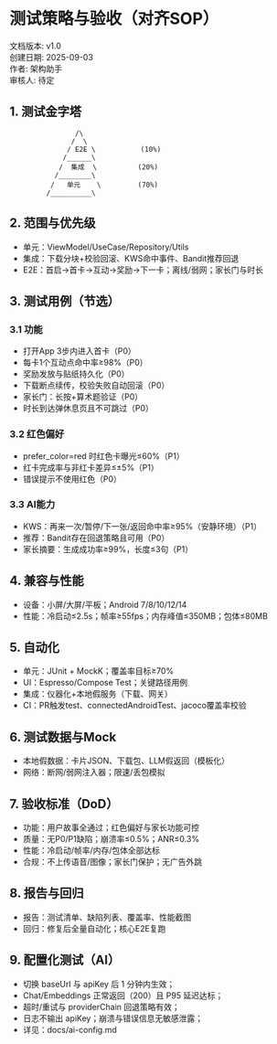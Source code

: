 # 测试策略与验收（对齐SOP）

文档版本: v1.0  
创建日期: 2025-09-03  
作者: 架构助手  
审核人: 待定

## 1. 测试金字塔
```
                /\
               /  \
              / E2E \           (10%)
             /______\
            /  集成  \          (20%)
           /________\
          /   单元    \         (70%)
         /__________\
```

## 2. 范围与优先级
- 单元：ViewModel/UseCase/Repository/Utils
- 集成：下载分块+校验回滚、KWS命中事件、Bandit推荐回退
- E2E：首启→首卡→互动→奖励→下一卡；离线/弱网；家长门与时长

## 3. 测试用例（节选）
### 3.1 功能
- 打开App 3步内进入首卡（P0）
- 每卡1个互动点命中率≥98%（P0）
- 奖励发放与贴纸持久化（P0）
- 下载断点续传，校验失败自动回滚（P0）
- 家长门：长按+算术题验证（P0）
- 时长到达弹休息页且不可跳过（P0）

### 3.2 红色偏好
- prefer_color=red 时红色卡曝光≤60%（P1）
- 红卡完成率与非红卡差异≤±5%（P1）
- 错误提示不使用红色（P0）

### 3.3 AI能力
- KWS：再来一次/暂停/下一张/返回命中率≥95%（安静环境）（P1）
- 推荐：Bandit存在回退策略且可用（P0）
- 家长摘要：生成成功率≥99%，长度≤3句（P1）

## 4. 兼容与性能
- 设备：小屏/大屏/平板；Android 7/8/10/12/14
- 性能：冷启动≤2.5s；帧率≥55fps；内存峰值≤350MB；包体≤80MB

## 5. 自动化
- 单元：JUnit + MockK；覆盖率目标≥70%
- UI：Espresso/Compose Test；关键路径用例
- 集成：仪器化+本地假服务（下载、网关）
- CI：PR触发test、connectedAndroidTest、jacoco覆盖率校验

## 6. 测试数据与Mock
- 本地假数据：卡片JSON、下载包、LLM假返回（模板化）
- 网络：断网/弱网注入器；限速/丢包模拟

## 7. 验收标准（DoD）
- 功能：用户故事全通过；红色偏好与家长功能可控
- 质量：无P0/P1缺陷；崩溃率≤0.5%；ANR≤0.3%
- 性能：冷启动/帧率/内存/包体全部达标
- 合规：不上传语音/图像；家长门保护；无广告外跳

## 8. 报告与回归
- 报告：测试清单、缺陷列表、覆盖率、性能截图
- 回归：修复后全量自动化；核心E2E复跑

## 9. 配置化测试（AI）
- 切换 baseUrl 与 apiKey 后 1 分钟内生效；
- Chat/Embeddings 正常返回（200）且 P95 延迟达标；
- 超时/重试与 providerChain 回退策略有效；
- 日志不输出 apiKey；崩溃与错误信息无敏感泄露；
- 详见：docs/ai-config.md

